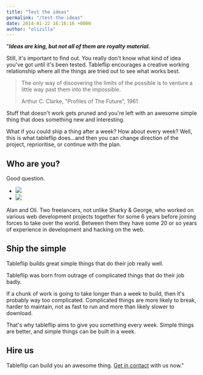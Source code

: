 ```yaml
---
title: "Test the ideas"
permalink: "/test-the-ideas"
date: 2014-01-22 16:16:16 +0000
author: "olizilla"
---
```

"***Ideas are king, but not all of them are royalty material.***

Still, it's important to find out. You really don't know what kind of idea you've got until it's been tested. Tableflip encourages a creative working relationship where all the things are tried out to see what works best.

> The only way of discovering the limits of the possible is to venture a little way past them into the impossible.
>
> Arthur C. Clarke, "Profiles of The Future", 1961

Stuff that doesn't work gets pruned and you're left with an awesome simple thing that does something new and interesting.

What if you could ship a thing after a week? How about every week? Well, this is what tableflip does...and then you can change direction of the project, reprioritise, or continue with the plan.

Who are you?
---

Good question.

<ul id="mugshots">
    <li><a href="https://github.com/alanshaw"><img src="https://en.gravatar.com/avatar/8ca838dbb449a1359b5a4eadd26abb42"></a></li>
    <li><a href="https://github.com/olizilla"><img src="https://en.gravatar.com/avatar/1114a99d8da01f890f39c02bd2b1bfc3"></a></li>
</ul>

Alan and Oli. Two freelancers, not unlike Sharky & George, who worked on various web development projects together for some 6 years before joining forces to take over the world. Between them they have some 20 or so years of experience in development and hacking on the web.

Ship the simple
---

Tableflip builds great simple things that do their job really well.

Tableflip was born from outrage of complicated things that do their job badly.

If a chunk of work is going to take longer than a week to build, then it's probably way too complicated. Complicated things are more likely to break, harder to maintain, not as fast to run and more than likely slower to download.

That's why tableflip aims to give you something every week. Simple things are better, and simple things can be built in a week.

Hire us
---

Tableflip can build you an awesome thing. [Get in contact](/contact) with us now."
